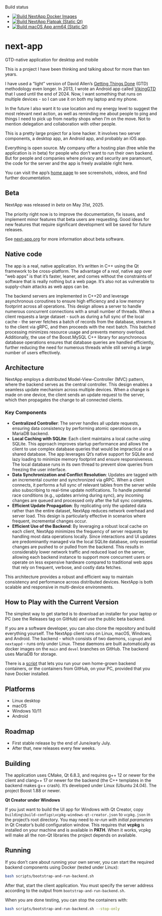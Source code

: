 Build status
- [![Build NextApp Docker Images](https://github.com/jgaa/next-app/actions/workflows/build_containers.yaml/badge.svg?branch=main)](https://github.com/jgaa/next-app/actions/workflows/build_containers.yaml)
- [![Build NextApp Flatpak (Static Qt)](https://github.com/jgaa/next-app/actions/workflows/build-ui-flatpak.yaml/badge.svg)](https://github.com/jgaa/next-app/actions/workflows/build-ui-flatpak.yaml)
- [![Build macOS App arm64 (Static Qt)](https://github.com/jgaa/next-app/actions/workflows/build-macos-arm64.yaml/badge.svg)](https://github.com/jgaa/next-app/actions/workflows/build-macos-arm64.yaml)

# next-app

GTD-native application for desktop and mobile

This is a project I have been thinking and talking about for more than ten years.

I have used a “light” version of David Allen’s [Getting Things Done](https://gettingthingsdone.com) (GTD) methodology even longer. In 2013, I wrote an Android app called [VikingGTD](https://github.com/jgaa/VikingGTD) that I used until the end of 2024. Now, I want something that runs on multiple devices - so I can use it on both my laptop and my phone.

In the future I also want it to use location and my energy level to suggest the most relevant next action, as well as reminding me about people to ping and things I need to pick up from nearby shops when I’m on the move. Not to mention delegation and collaboration with other people.

This is a pretty large project for a lone hacker. It involves two server components, a desktop app, an Android app, and probably an iOS app.

Everything is open source. My company offer a hosting plan (free while the application is in beta) for people who don’t want to run their own backend. But for people and companies where privacy and security are paramount, the code for the server and the app is freely available right here.

You can visit the app’s [home page](https://next-app.org) to see screenshots, videos, and find further documentation.

## Beta

NextApp was released in *beta* on May 31st, 2025.

The priority right now is to improve the documentation, fix issues, and implement minor features that beta users are requesting. Good ideas for new features that require significant development will be saved for future releases.

See [next-app.org](https://next-app.org/beta.html) for more information about beta software.

## Native code

The app is a real, native application. It’s written in C++ using the Qt framework to be cross-platform. The advantage of a *real*, native app over “web apps” is that it’s faster, leaner, and comes without the constraints of software that is really nothing but a web page. It’s also not as vulnerable to supply-chain attacks as web apps can be.

The backend servers are implemented in C++20 and leverage asynchronous coroutines to ensure high efficiency and a low memory footprint across all operations. This design allows a server to handle numerous concurrent connections with a small number of threads. When a client requests a large dataset - such as during a full sync of the local cache - the server fetches a batch of records from the database, streams it to the client via gRPC, and then proceeds with the next batch. This batched processing minimizes resource usage and prevents memory overload. Additionally, the use of the Boost.MySQL C++ library for asynchronous database operations ensures that database queries are handled efficiently, further reducing the need for numerous threads while still serving a large number of users effectively.

## Architecture

NextApp employs a distributed Model-View-Controller (MVC) pattern, where the backend serves as the central controller. This design enables a seamless update mechanism across multiple devices. When a change is made on one device, the client sends an update request to the server, which then propagates the change to all connected clients.

### Key Components

* **Centralized Controller**: The server handles all update requests, ensuring data consistency by performing atomic operations on a MariaDB backend.
* **Local Caching with SQLite**: Each client maintains a local cache using SQLite. This approach improves startup performance and allows the client to use complex database queries that would be impractical on a shared database. The app leverages Qt’s native support for SQLite and lazy loading to minimize memory footprint and ensure responsiveness. The local database runs in its own thread to prevent slow queries from freezing the user interface.
* **Data Synchronization and Conflict Resolution**: Updates are tagged with an incremental counter and synchronized via gRPC. When a client connects, it performs a full sync of relevant tables from the server while also subscribing to real-time update notifications. To handle potential race conditions (e.g., updates arriving during sync), any incoming changes are queued and processed only after the full sync completes.
* **Efficient Update Propagation**: By replicating only the updated data rather than the entire dataset, NextApp reduces network overhead and server load. This design is particularly effective in scenarios where frequent, incremental changes occur.
* **Efficient Use of the Backend**: By leveraging a robust local cache on each client, NextApp minimizes the frequency of server requests by handling most data operations locally. Since interactions and UI updates are predominantly managed via the local SQLite database, only essential changes are pushed to or pulled from the backend. This results in considerably lower network traffic and reduced load on the server, allowing each backend instance to support more concurrent users or operate on less expensive hardware compared to traditional web apps that rely on frequent, verbose, and costly data fetches.

This architecture provides a robust and efficient way to maintain consistency and performance across distributed devices. NextApp is both scalable and responsive in multi-device environments.

## How to Play with the Current Version

The simplest way to get started is to download an installer for your laptop or PC (see the Releases tag on GitHub) and use the public beta backend.

If you are a software developer, you can also clone the repository and build everything yourself. The NextApp client runs on Linux, macOS, Windows, and Android. The backend - which consists of two daemons, `signupd` and `nextappd` - runs only under Linux. These daemons are built automatically as docker images on the `main` and `devel` branches on GitHub. The backend uses MariaDB for storage.

There is a [script](scripts/bootstrap-and-run-backend.sh) that lets you run your own home-grown backend containers, or the containers from GitHub, on your PC, provided that you have Docker installed.

## Platforms

* Linux desktop
* macOS
* Windows 10/11
* Android

## Roadmap

* First stable release by the end of June/early July.
* After that, new releases every few weeks.

## Building

The application uses CMake, Qt 6.8.3, and requires g++ 12 or newer for the client and clang++ 17 or newer for the backend (the C++ templates in the backend makes g++ crash). It’s developed under Linux (Ubuntu 24.04). The project Boost 1.88 or newer.

**Qt Creator under Windows**

If you just want to build the UI app for Windows with Qt Creator, copy
`building\build-configs\vcpkg-windows-qt-creator.json` to `vcpkg.json` in the project’s root directory. You may need to *re-run with initial parameters* in Qt Creator’s build configuration window. This requires that **vcpkg** is installed on your machine and is available in **PATH**. When it works, vcpkg will make all the non-Qt libraries the project depends on available.

## Running

If you don’t care about running your own server, you can start the required backend components using Docker (tested under Linux):

```sh
bash scripts/bootstrap-and-run-backend.sh
```

After that, start the client application. You must specify the server address according to the output from `bootstrap-and-run-backend.sh`.

When you are done testing, you can stop the containers with:

```sh
bash scripts/bootstrap-and-run-backend.sh --stop-only
```

